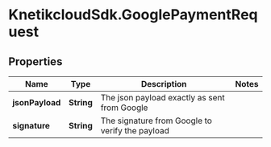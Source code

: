# KnetikcloudSdk.GooglePaymentRequest

## Properties
Name | Type | Description | Notes
------------ | ------------- | ------------- | -------------
**jsonPayload** | **String** | The json payload exactly as sent from Google | 
**signature** | **String** | The signature from Google to verify the payload | 


